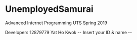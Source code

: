 # UnemployedSamurai

Advanced Internet Programming
UTS Spring 2019

Developers
12879779 Yat Ho Kwok
-- Insert your ID & name --

